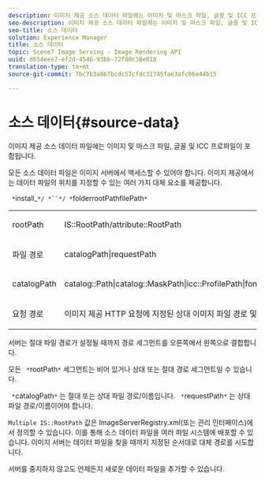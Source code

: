 ```yaml
---
description: 이미지 제공 소스 데이터 파일에는 이미지 및 마스크 파일, 글꼴 및 ICC 프로파일이 포함됩니다.
seo-description: 이미지 제공 소스 데이터 파일에는 이미지 및 마스크 파일, 글꼴 및 ICC 프로파일이 포함됩니다.
seo-title: 소스 데이터
solution: Experience Manager
title: 소스 데이터
topic: Scene7 Image Serving - Image Rendering API
uuid: d654eee7-ef2d-4546-93bb-72f80c38e018
translation-type: tm+mt
source-git-commit: 7bc7b3a86fbcdc57cfdc31745fae3afc06e44b15

---
```



# 소스 데이터{#source-data}

이미지 제공 소스 데이터 파일에는 이미지 및 마스크 파일, 글꼴 및 ICC 프로파일이 포함됩니다.

모든 소스 데이터 파일은 이미지 서버에서 액세스할 수 있어야 합니다. 이미지 제공에서는 데이터 파일의 위치를 지정할 수 있는 여러 가지 대체 요소를 제공합니다.

` *`install_`*/ *``*/ *`folderrootPathfilePath`*`

<table id="simpletable_26686444C7EF46D6BC4C0490C8010BF9"> 
 <tr class="strow"> 
  <td class="stentry"> <p><span class="codeph"> <span class="varname"> rootPath</span></span> </p></td> 
  <td class="stentry"> <p><span class="codeph"> IS::RootPath/attribute::RootPath</span> </p></td> 
 </tr> 
 <tr class="strow"> 
  <td class="stentry"> <p><span class="codeph"> 파일 <span class="varname"> 경로 </span></span> </p></td> 
  <td class="stentry"> <p><span class="codeph"> catalogPath|requestPath</span> </p></td> 
 </tr> 
 <tr class="strow"> 
  <td class="stentry"> <p><span class="codeph"> <span class="varname"> catalogPath</span></span> </p></td> 
  <td class="stentry"> <p><span class="codeph"> catalog::Path|catalog::MaskPath|icc::ProfilePath|font::FontPath|font::MetricsPath</span> </p></td> 
 </tr> 
 <tr class="strow"> 
  <td class="stentry"> <p><span class="codeph"> 요청 <span class="varname"> 경로</span></span> </p></td> 
  <td class="stentry"> <p><span class="codeph"> 이미지 제공 HTTP 요청에 지정된 상대 이미지 파일 경로 및 이름</span> </p></td> 
 </tr> 
</table>

서버는 절대 파일 경로가 설정될 때까지 경로 세그먼트를 오른쪽에서 왼쪽으로 결합합니다.

모든 ` *`rootPath`*` 세그먼트는 비어 있거나 상대 또는 절대 경로 세그먼트일 수 있습니다.

` *`catalogPath`*` 는 절대 또는 상대 파일 경로/이름입니다. ` *`requestPath`*` 는 상대 파일 경로/이름이어야 합니다.

`Multiple IS::RootPath` 값은 ImageServerRegistry.xml(또는 관리 인터페이스)에서 정의할 수 있습니다. 이를 통해 소스 데이터 파일을 여러 파일 시스템에 배포할 수 있습니다. 이미지 서버는 데이터 파일을 찾을 때까지 지정된 순서대로 대체 경로를 시도합니다.

서버를 중지하지 않고도 언제든지 새로운 데이터 파일을 추가할 수 있습니다.
